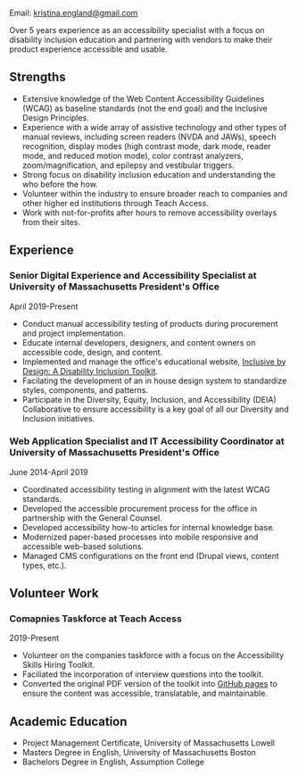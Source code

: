 Email: [kristina.england@gmail.com](mailto:kristina.england@gmail.com)

Over 5 years experience as an accessibility specialist with a focus on disability inclusion education and partnering with vendors to make their product experience accessible and usable.

## Strengths
- Extensive knowledge of the Web Content Accessibility Guidelines (WCAG) as baseline standards (not the end goal) and the Inclusive Design Principles. 
- Experience with a wide array of assistive technology and other types of manual reviews, including screen readers (NVDA and JAWs), speech recognition, display modes (high contrast mode, dark mode, reader mode, and reduced motion mode), color contrast analyzers, zoom/magnification, and epilepsy and vestibular triggers.
- Strong focus on disability inclusion education and understanding the who before the how. 
- Volunteer within the industry to ensure broader reach to companies and other higher ed institutions through Teach Access. 
- Work with not-for-profits after hours to remove accessibility overlays from their sites.

## Experience
### Senior Digital Experience and Accessibility Specialist at University of Massachusetts President's Office
April 2019-Present
- Conduct manual accessibility testing of products during procurement and project implementation. 
- Educate internal developers, designers, and content owners on accessible code, design, and content.
- Implemented and manage the office's educational website, [Inclusive by Design: A Disability Inclusion Toolkit](https://www.umassp.edu/inclusive-by-design).
- Facilating the development of an in house design system to standardize styles, components, and patterns.
- Participate in the Diversity, Equity, Inclusion, and Accessibility (DEIA) Collaborative to ensure accessibility is a key goal of all our Diversity and Inclusion initiatives. 

### Web Application Specialist and IT Accessibility Coordinator at University of Massachusetts President's Office
June 2014-April 2019
- Coordinated accessibility testing in alignment with the latest WCAG standards.
- Developed the accessible procurement process for the office in partnership with the General Counsel.
- Developed accessibility how-to articles for internal knowledge base.
- Modernized paper-based processes into mobile responsive and accessible web-based solutions.
- Managed CMS configurations on the front end (Drupal views, content types, etc.).

## Volunteer Work
### Comapnies Taskforce at Teach Access
2019-Present
- Volunteer on the companies taskforce with a focus on the Accessibility Skills Hiring Toolkit. 
- Faciliated the incorporation of interview questions into the toolkit.
- Converted the original PDF version of the toolkit into [GitHub pages](https://teachaccess.github.io/accessibility-skills-hiring-toolkit/) to ensure the content was accessible, translatable, and maintainable. 

## Academic Education
- Project Management Certificate, University of Massachusetts Lowell
- Masters Degree in English, University of Massachusetts Boston
- Bachelors Degree in English, Assumption College
